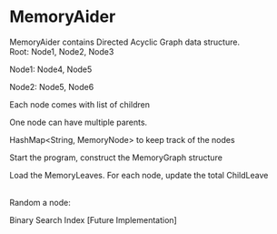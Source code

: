 # MemoryAider

MemoryAider contains Directed Acyclic Graph data structure.
<br/>
Root: Node1, Node2, Node3

Node1: Node4, Node5

Node2: Node5, Node6

Each node comes with list of children

One node can have multiple parents.

HashMap<String, MemoryNode> to keep track of the nodes

Start the program, construct the MemoryGraph structure

Load the MemoryLeaves. For each node, update the total ChildLeave

<br/>
Random a node:

Binary Search Index [Future Implementation]

